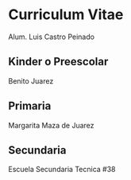 # Curriculum Vitae
Alum. Luis Castro Peinado

## Kinder o Preescolar
Benito Juarez

## Primaria
Margarita Maza de Juarez


## Secundaria
Escuela Secundaria Tecnica #38
